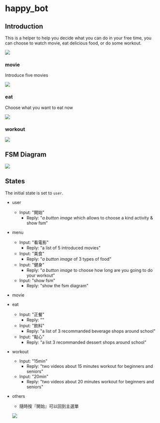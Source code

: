 # happy_bot
## Introduction
This is a helper to help you decide what you can do in your free time, you can choose to watch movie, eat delicious food, or do some workout.

![](https://i.imgur.com/zLpD9En.png)


### movie
Introduce five movies 

![](https://i.imgur.com/UjbCnU6.png)




### eat
Choose what you want to eat now

![](https://i.imgur.com/nSGpzfL.png)




### workout

![](https://i.imgur.com/I88hJnf.png)





## FSM Diagram

![](https://i.imgur.com/Y44Mufh.png)



## States
The initial state is set to ```user```.

* user
    * Input: "開始"
      * Reply: "*a button image* which allows to choose a kind activity & show fsm"
* menu
    * Input: "看電影"
      * Reply: "a list of 5 introduced movies"
    * Input: "美食"
      * Reply: "*a button image* of 3 types of food"
    * Input: "健身"
      * Reply: "*a button image* to choose how long are you going to do your workout"
    * Input: "show fsm"
      * Reply: "show the fsm diagram"
* movie
    
* eat
    * Input: "正餐"
      * Reply: ""
    * Input: "飲料"
      * Reply: "a list of 3 recommanded beverage shops around school"
    * Input: "點心"
      * Reply: "a list 3 recommanded dessert shops around school"
* workout
    * Input: "15min"
      * Reply: "two videos about 15 minutes workout for beginners and seniors"
    * Input: "20min"
      * Reply: "two videos about 20 minutes workout for beginners and seniors"


* others
  * 隨時按『開始』可以回到主選單
  
   ![](https://i.imgur.com/VMKr2GL.png)




